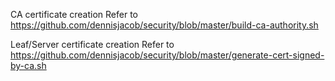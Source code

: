 
CA certificate creation
Refer to https://github.com/dennisjacob/security/blob/master/build-ca-authority.sh

Leaf/Server certificate creation
Refer to https://github.com/dennisjacob/security/blob/master/generate-cert-signed-by-ca.sh
